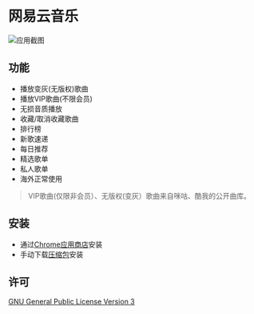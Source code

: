 # 网易云音乐

![应用截图](https://user-images.githubusercontent.com/4012553/140094889-71088388-7d10-47b2-8e2d-3c306dc0160f.png)

## 功能

- 播放变灰(无版权)歌曲
- 播放VIP歌曲(不限会员)
- 无损音质播放
- 收藏/取消收藏歌曲
- 排行榜
- 新歌速递
- 每日推荐
- 精选歌单
- 私人歌单
- 海外正常使用

> VIP歌曲(仅限非会员）、无版权(变灰）歌曲来自咪咕、酷我的公开曲库。

## 安装

 - 通过[Chrome应用商店](https://chrome.google.com/webstore/detail/ekmamdknmdolmmjbgpmnkiobcnihdhhf)安装
 - 手动下载[压缩包](https://github.com/sigoden/netease-music-crx/releases/latest)安装

## 许可

[GNU General Public License Version 3](https://www.gnu.org/licenses/gpl.html)
